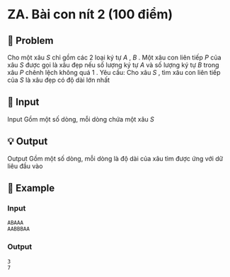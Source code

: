 # ZA. Bài con nít 2 (100 điểm)

## 📖 Problem

Cho một xâu
$S$
chỉ gồm các
$2$
loại ký tự
$A$
,
$B$
. Một xâu con liên tiếp
$P$
của xâu
$S$
được gọi là xâu đẹp nếu số lượng ký tự
$A$
và số lượng ký tự
$B$
trong xâu
$P$
chênh lệch không quá
$1$
.
Yêu cầu:
Cho xâu
$S$
, tìm xâu con liên tiếp của
$S$
là xâu đẹp có độ dài lớn nhất


## 🧩 Input

Input
Gồm một số dòng, mỗi dòng chứa một xâu
$S$


## 💡 Output

Output
Gồm một số dòng, mỗi dòng là độ dài của xâu tìm được ứng với dữ liêu đầu vào


## 🧠 Example

### Input

```text
ABAAA
AABBBAA
```

### Output

```text
3
7
```


